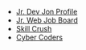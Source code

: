 <ul>
<li><a href="https://www.jrdevjobs.com/profiles/kiron-roy">Jr. Dev Jon Profile</a></li>
<li><a href="https://www.jrdevjobs.com/#!">Jr. Web Job Board</a></li>
<li><a href="https://skillcrush.com/2015/07/14/job-sites-to-find-your-first-developer-job/">Skill Crush </a></li>
<li><a href="https://www.cybercoders.com/jobs/">Cyber Coders</a></li>
</ul>
